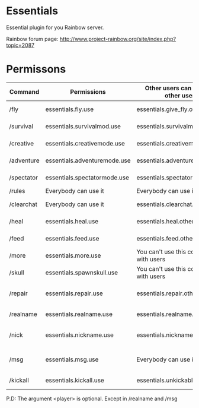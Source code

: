 # Essentials
Essential plugin for you Rainbow server.

Rainbow forum page: http://www.project-rainbow.org/site/index.php?topic=2087   

# Permissons

Command    | Permissions                  | Other users can use it on other users | Usage                            | Alias
-----------|------------------------------|---------------------------------------|----------------------------------|--------------
/fly       | essentials.fly.use           | essentials.give_fly.others            | /fly \<player\>                  |
/survival  | essentials.survivalmod.use   | essentials.survivalmode.other         | /survival \<player\>             |
/creative  | essentials.creativemode.use  | essentials.creativemode.other         | /creative \<player\>             |
/adventure | essentials.adventuremode.use | essentials.adventuremode.other        | /adventure \<player\>            |
/spectator | essentials.spectatormode.use | essentials.spectatormode.other        | /spectator \<player\>            |
/rules     | Everybody can use it         | Everybody can use it                  | /rules                           |
/clearchat | Everybody can use it         | essentials.clearchat.other            | /clearchat \<player\>            |
/heal      | essentials.heal.use          | essentials.heal.other                 | /heal \<player\>                 |
/feed      | essentials.feed.use          | essentials.feed.other                 | /feed \<player\>                 | eat
/more      | essentials.more.use          | You can't use this command with users | /more                            |
/skull     | essentials.spawnskull.use    | You can't use this command with users | /skull \<owner\>                 |
/repair    | essentials.repair.use        | essentials.repair.other               | /repair \[all\|hand\] \<player\> | fix
/realname  | essentials.realname.use      | essentials.realname.other             | /realname \<player\>             |
/nick      | essentials.nickname.use      | essentials.nickname.other             | /nick \<player\> \<nick\|off\>   | nickname
/msg       | essentials.msg.use           | Everybody can use it                  | /msg \<player\> \<message\>      | t, m, tell, whisper
/kickall   | essentials.kickall.use       | essentials.unkickable                 | /kickall \<reason\>              |

P.D: The argument \<player\> is optional. Except in /realname and /msg
